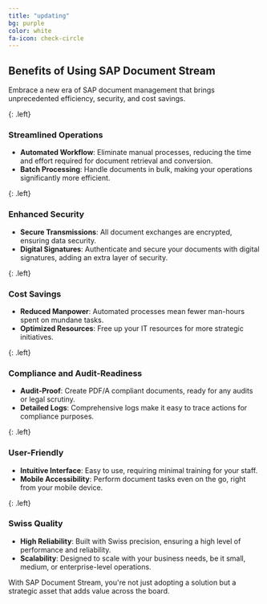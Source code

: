 ```yaml
---
title: "updating"
bg: purple
color: white
fa-icon: check-circle
---
```


## Benefits of Using SAP Document Stream

Embrace a new era of SAP document management that brings unprecedented efficiency, security, and cost savings.

{: .left}
### Streamlined Operations

- **Automated Workflow**: Eliminate manual processes, reducing the time and effort required for document retrieval and conversion.
- **Batch Processing**: Handle documents in bulk, making your operations significantly more efficient.

{: .left}
### Enhanced Security

- **Secure Transmissions**: All document exchanges are encrypted, ensuring data security.
- **Digital Signatures**: Authenticate and secure your documents with digital signatures, adding an extra layer of security.

{: .left}
### Cost Savings

- **Reduced Manpower**: Automated processes mean fewer man-hours spent on mundane tasks.
- **Optimized Resources**: Free up your IT resources for more strategic initiatives.

{: .left}
### Compliance and Audit-Readiness

- **Audit-Proof**: Create PDF/A compliant documents, ready for any audits or legal scrutiny.
- **Detailed Logs**: Comprehensive logs make it easy to trace actions for compliance purposes.

{: .left}
### User-Friendly

- **Intuitive Interface**: Easy to use, requiring minimal training for your staff.
- **Mobile Accessibility**: Perform document tasks even on the go, right from your mobile device.

{: .left}
### Swiss Quality

- **High Reliability**: Built with Swiss precision, ensuring a high level of performance and reliability.
- **Scalability**: Designed to scale with your business needs, be it small, medium, or enterprise-level operations.

With SAP Document Stream, you're not just adopting a solution but a strategic asset that adds value across the board.
